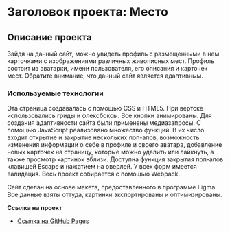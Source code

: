 # Заголовок проекта: Место

## Описание проекта
Зайдя на данный сайт, можно увидеть профиль с размещенными в нем карточками с изображениями различных живописных мест. Профиль состоит из аватарки, имени пользователя, его описания и карточек мест.
Обратите внимание, что данный сайт является адаптивным.

### Используемые технологии
Эта страница создавалась с помощью CSS и HTML5. При вертске использовались гриды и флексбоксы. Все кнопки анимированы. Для создания адаптивности сайта были применены медиазапросы.
С помощью JavaScript реализовано множество функций. В их число входит открытие и закрытие нескольких поп-апов, возможность изменения информации о себе в профиле и своего аватара, добавление новых карточек на страницу, которые можно удалить или лайкнуть, а также просмотр картинок вблизи.
Доступна функция закрытия поп-апов клавишей Escape и нажатием на оверлей.
У всех форм имеется валидация.
Весь проект собирается с помощью Webpack.

Сайт сделан на основе макета, предоставленного в программе Figma. Все данные взяты оттуда, картинки экспортированы и оптимизированы.

**Ссылка на проект**

* [Ссылка на GitHub Pages](https://emelyanova-arina-29.github.io/mesto)


